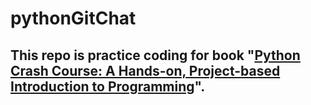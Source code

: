 # pythonGitChat
## This repo is practice coding for book "[Python Crash Course: A Hands-on, Project-based Introduction to Programming](https://books.google.com/books/about/Python_Crash_Course.html?id=igYvDwAAQBAJ&source=kp_book_description)".
